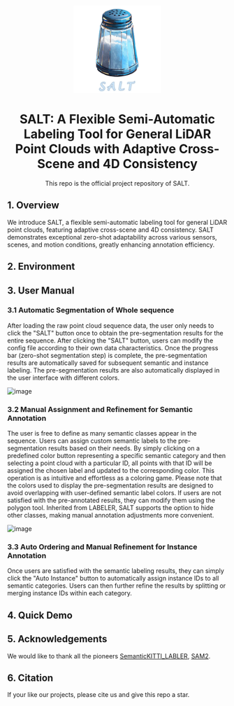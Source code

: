 <div align="center">
<img src="fig/salt.png" width ="200" alt="celebration"/>


# SALT: A Flexible Semi-Automatic Labeling Tool for General LiDAR Point Clouds with Adaptive Cross-Scene and 4D Consistency


This repo is the official project repository of SALT.


<div align="left">

## 1. Overview
We introduce SALT, a flexible semi-automatic labeling tool for general LiDAR point clouds, featuring adaptive cross-scene and 4D consistency. 
SALT demonstrates exceptional zero-shot adaptability across various sensors, scenes, and motion conditions, greatly enhancing annotation efficiency.

## 2. Environment


## 3. User Manual 
### 3.1 Automatic Segmentation of Whole sequence
After loading the raw point cloud sequence data, the user
 only needs to click the "SALT" button once to obtain the pre-segmentation results 
 for the entire sequence. After clicking the "SALT" button, users can modify the config file according to their own data characteristics. 
 Once the progress bar (zero-shot segmentation step) is complete, the pre-segmentation
  results are automatically saved for subsequent semantic and instance labeling. The pre-segmentation results are also 
  automatically displayed in the user interface with different colors.

![image](fig/example1.GIF)
  
### 3.2 Manual Assignment and Refinement for Semantic Annotation
The user is free to define as many semantic classes appear in the
sequence. Users can assign custom semantic labels to the pre-segmentation results based 
on their needs. By simply clicking on a predefined color button
 representing a specific semantic category and then selecting a point cloud with a particular ID, all 
 points with that ID will be assigned the chosen label and updated to the corresponding color. This 
 operation is as intuitive and effortless as a coloring game. Please note that the colors used to display 
 the pre-segmentation results are designed to avoid overlapping with user-defined semantic label colors. 
 If users are not satisfied with the pre-annotated results, they can modify them using the polygon tool. 
 Inherited from LABELER, SALT supports the option to hide other classes, making manual annotation adjustments 
 more convenient.

![image](fig/example2.GIF)
 
### 3.3 Auto Ordering and Manual Refinement for Instance Annotation
Once users are satisfied with the semantic labeling results, they can simply click the "Auto Instance" button
 to automatically assign instance IDs to all semantic categories. Users
  can then further refine the results by splitting or merging instance IDs within each category.

## 4. Quick Demo


## 5. Acknowledgements
We would like to thank all the pioneers [SemanticKITTI_LABLER](https://github.com/jbehley/point_labeler), [SAM2](https://github.com/facebookresearch/sam2). 

## 6. Citation
If your like our projects, please cite us and give this repo a star.
